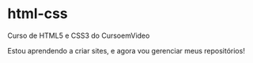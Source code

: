 # html-css
Curso de HTML5 e CSS3 do CursoemVideo

Estou aprendendo a criar sites, e agora vou gerenciar meus repositórios!
 
